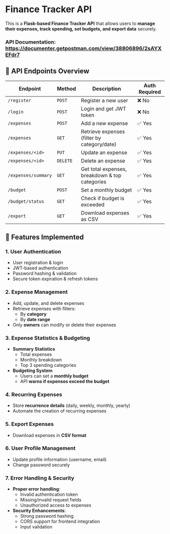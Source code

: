 # Finance Tracker API

This is a **Flask-based Finance Tracker API** that allows users to **manage their expenses, track spending, set budgets, and export data** securely.

### API Documentation: https://documenter.getpostman.com/view/38806896/2sAYXEFdr7

## 📌 API Endpoints Overview

| Endpoint            | Method   | Description                                      | Auth Required |
|---------------------|---------|--------------------------------------------------|--------------|
| `/register`        | `POST`  | Register a new user                              | ❌ No |
| `/login`           | `POST`  | Login and get JWT token                          | ❌ No |
| `/expenses`        | `POST`  | Add a new expense                                | ✅ Yes |
| `/expenses`        | `GET`   | Retrieve expenses (filter by category/date)      | ✅ Yes |
| `/expenses/<id>`   | `PUT`   | Update an expense                               | ✅ Yes |
| `/expenses/<id>`   | `DELETE`| Delete an expense                               | ✅ Yes |
| `/expenses/summary`| `GET`   | Get total expenses, breakdown & top categories   | ✅ Yes |
| `/budget`          | `POST`  | Set a monthly budget                             | ✅ Yes |
| `/budget/status`   | `GET`   | Check if budget is exceeded                     | ✅ Yes |
| `/export`          | `GET`   | Download expenses as CSV                        | ✅ Yes |

## 🚀 Features Implemented

### 1. **User Authentication**
- User registration & login
- JWT-based authentication
- Password hashing & validation
- Secure token expiration & refresh tokens

### 2. **Expense Management**
- Add, update, and delete expenses
- Retrieve expenses with filters:
  - By **category**
  - By **date range**
- Only **owners** can modify or delete their expenses

### 3. **Expense Statistics & Budgeting**
- **Summary Statistics**
  - Total expenses
  - Monthly breakdown
  - Top 3 spending categories
- **Budgeting System**
  - Users can set a **monthly budget**
  - API **warns if expenses exceed the budget**

### 4. **Recurring Expenses**
- Store **recurrence details** (daily, weekly, monthly, yearly)
- Automate the creation of recurring expenses

### 5. **Export Expenses**
- Download expenses in **CSV format**

### 6. **User Profile Management**
- Update profile information (username, email)
- Change password securely

### 7. **Error Handling & Security**
- **Proper error handling**:
  - Invalid authentication token
  - Missing/invalid request fields
  - Unauthorized access to expenses
- **Security Enhancements**:
  - Strong password hashing
  - CORS support for frontend integration
  - Input validation 
